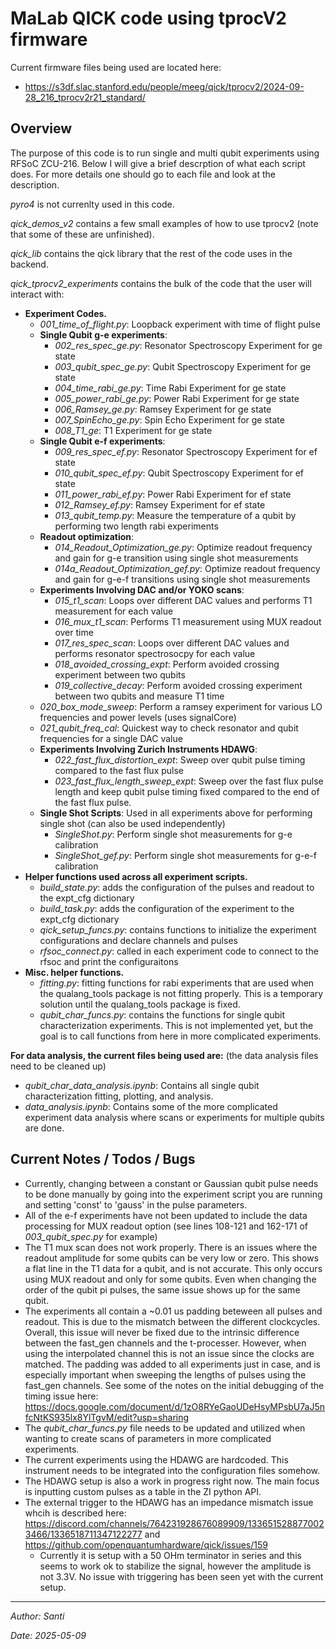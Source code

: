 MaLab QICK code using tprocV2 firmware
====

Current firmware files being used are located here:
- https://s3df.slac.stanford.edu/people/meeg/qick/tprocv2/2024-09-28_216_tprocv2r21_standard/

Overview
-
The purpose of this code is to run single and multi qubit experiments using RFSoC ZCU-216. Below I will give a brief descrption of what each script does. For more details one should go to each file and look at the description.

*pyro4* is not currenlty used in this code.

*qick_demos_v2* contains a few small examples of how to use tprocv2 (note that some of these are unfinished).

*qick_lib* contains the qick library that the rest of the code uses in the backend.

*qick_tprocv2_experiments* contains the bulk of the code that the user will interact with:
- **Experiment Codes.**
  - *001_time_of_flight.py*: Loopback experiment with time of flight pulse
  - **Single Qubit g-e experiments**:
    - *002_res_spec_ge.py*: Resonator Spectroscopy Experiment for ge state
    - *003_qubit_spec_ge.py*: Qubit Spectroscopy Experiment for ge state
    - *004_time_rabi_ge.py*: Time Rabi Experiment for ge state
    - *005_power_rabi_ge.py*: Power Rabi Experiment for ge state
    - *006_Ramsey_ge.py*: Ramsey Experiment for ge state
    - *007_SpinEcho_ge.py*: Spin Echo Experiment for ge state
    - *008_T1_ge*: T1 Experiment for ge state
  - **Single Qubit e-f experiments**:
    - *009_res_spec_ef.py*: Resonator Spectroscopy Experiment for ef state
    - *010_qubit_spec_ef.py*: Qubit Spectroscopy Experiment for ef state
    - *011_power_rabi_ef.py*: Power Rabi Experiment for ef state
    - *012_Ramsey_ef.py*: Ramsey Experiment for ef state
    - *013_qubit_temp.py*: Measure the temperature of a qubit by performing two length rabi experiments
  - **Readout optimization**:
    - *014_Readout_Optimization_ge.py*: Optimize readout frequency and gain for g-e transition using single shot measurements
    - *014a_Readout_Optimization_gef.py*: Optimize readout frequency and gain for g-e-f transitions using single shot measurements
  - **Experiments Involving DAC and/or YOKO scans**:
    - *015_t1_scan*: Loops over different DAC values and performs T1 measurement for each value
    - *016_mux_t1_scan*: Performs T1 measurement using MUX readout over time
    - *017_res_spec_scan*: Loops over different DAC values and performs resonator spectrosocpy for each value
    - *018_avoided_crossing_expt*: Perform avoided crossing experiment between two qubits
    - *019_collective_decay*: Perform avoided crossing experiment between two qubits and measure T1 time
  - *020_box_mode_sweep*: Perform a ramsey experiment for various LO frequencies and power levels (uses signalCore)
  - *021_qubit_freq_cal*: Quickest way to check resonator and qubit frequencies for a single DAC value
  - **Experiments Involving Zurich Instruments HDAWG**:
    - *022_fast_flux_distortion_expt*: Sweep over qubit pulse timing compared to the fast flux pulse
    - *023_fast_flux_length_sweep_expt*: Sweep over the fast flux pulse length and keep qubit pulse timing fixed compared to the end of the fast flux pulse.
  - **Single Shot Scripts**: Used in all experiments above for performing single shot (can also be used independently)
    - *SingleShot.py*: Perform single shot measurements for g-e calibration
    - *SingleShot_gef.py*: Perform single shot measurements for g-e-f calibration
- **Helper functions used across all experiment scripts.**
  - *build_state.py*: adds the configuration of the pulses and readout to the expt_cfg dictionary
  - *build_task.py*: adds the configuration of the experiment to the expt_cfg dictionary
  - *qick_setup_funcs.py*: contains functions to initialize the experiment configurations and declare channels and pulses
  - *rfsoc_connect.py*: called in each experiment code to connect to the rfsoc and print the configuraitons
- **Misc. helper functions.**
  - *fitting.py*: fitting functions for rabi experiments that are used when the qualang_tools package is not fitting properly. This is a temporary solution until the qualang_tools package is fixed.
  - *qubit_char_funcs.py*: contains the functions for single qubit characterization experiments. This is not implemented yet, but the goal is to call functions from here in more complicated experiments. 

**For data analysis, the current files being used are:** (the data analysis files need to be cleaned up)
- *qubit_char_data_analysis.ipynb*: Contains all single qubit characterization fitting, plotting, and analysis.
- *data_analysis.ipynb*: Contains some of the more complicated experiment data analysis where scans or experiments for multiple qubits are done.


Current Notes / Todos / Bugs
-
- Currently, changing between a constant or Gaussian qubit pulse needs to be done manually by going into the experiment script you are running and setting 'const' to 'gauss' in the pulse parameters.
- All of the e-f experiments have not been updated to include the data processing for MUX readout option (see lines 108-121 and 162-171 of *003_qubit_spec.py* for example)
- The T1 mux scan does not work properly. There is an issues where the readout amplitude for some qubits can be very low or zero. This shows a flat line in the T1 data for a qubit, and is not accurate. This only occurs using MUX readout and only for some qubits. Even when changing the order of the qubit pi pulses, the same issue shows up for the same qubit.
- The experiments all contain a ~0.01 us padding beteween all pulses and readout. This is due to the mismatch between the different clockcycles. Overall, this issue will never be fixed due to the intrinsic difference between the fast_gen channels and the t-processer. However, when using the interpolated channel this is not an issue since the clocks are matched. The padding was added to all experiments just in case, and is especially important when sweeping the lengths of pulses using the fast_gen channels. See some of the notes on the initial debugging of the timing issue here: https://docs.google.com/document/d/1zO8RYeGaoUDeHsyMPsbU7aJ5nfcNtKS935lx8YlTgvM/edit?usp=sharing
- The *qubit_char_funcs.py* file needs to be updated and utilized when wanting to create scans of parameters in more complicated experiments.
- The current experiments using the HDAWG are hardcoded. This instrument needs to be integrated into the configuration files somehow.
- The HDAWG setup is also a work in progress right now. The main focus is inputting custom pulses as a table in the ZI python API.
- The external trigger to the HDAWG has an impedance mismatch issue whcih is described here: https://discord.com/channels/764231928676089909/1336515288770023466/1336518711347122277 and https://github.com/openquantumhardware/qick/issues/159
  - Currently it is setup with a 50 OHm terminator in series and this seems to work ok to stabilize the signal, however the amplitude is not 3.3V. No issue with triggering has been seen yet with the current setup.

---

*Author: Santi*

*Date: 2025-05-09*
